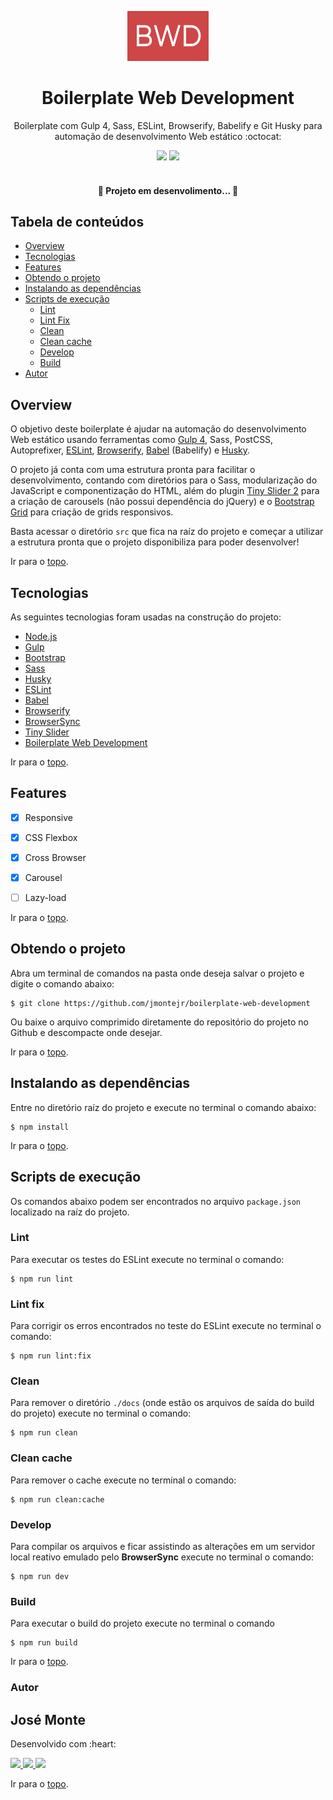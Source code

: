 <p id="logo" align="center">
    <img src="src/assets/images/misc/logo.png" height="80" width="130" alt="José Monte" />
</p>

<h1 align="center">
    Boilerplate Web Development
</h1>

<p align="center">Boilerplate com Gulp 4, Sass, ESLint, Browserify, Babelify e Git Husky para automação de desenvolvimento Web estático  :octocat:</p>

<div align="center">
    <img src="https://img.shields.io/static/v1?label=npm&message=v6.13.7&color=cf4647&style=for-the-badge&logo=npm"/>
    <space></space>
    <img src="https://img.shields.io/static/v1?label=license&message=MIT&color=8bc790&style=for-the-badge&logo=mit"/>
    <space></space>
</div>

<br>

<h4 align="center"> 
	🚧  Projeto em desenvolimento...  🚧
</h4>

## Tabela de conteúdos
<!--ts-->
   * [Overview](#overview)
   * [Tecnologias](#tecnologias)
   * [Features](#features)
   * [Obtendo o projeto](#obtendo-o-projeto)
   * [Instalando as dependências](#instalando-as-dependências)
   * [Scripts de execução](#scripts-de-execução)
     * [Lint](#lint)
     * [Lint Fix](#lint-fix)
     * [Clean](#clean)
     * [Clean cache](#clean-cache)
     * [Develop](#develop)
     * [Build](#build)
   * [Autor](#autor)
   
<!--te-->

## Overview

O objetivo deste boilerplate é ajudar na automação do desenvolvimento Web estático usando ferramentas como [Gulp 4](https://gulpjs.com/), Sass, PostCSS, Autoprefixer, [ESLint](https://eslint.org/), [Browserify](http://browserify.org/), [Babel](https://babeljs.io/) (Babelify) e [Husky](https://github.com/typicode/husky).

O projeto já conta com uma estrutura pronta para facilitar o desenvolvimento, contando com diretórios para o Sass, modularização do JavaScript e componentização do HTML, além do plugin [Tiny Slider 2](http://ganlanyuan.github.io/tiny-slider/) para a criação de carousels (não possui dependência do jQuery) e o [Bootstrap Grid](https://getbootstrap.com/docs/4.1/layout/grid/) para criação de grids responsivos.

Basta acessar o diretório `src` que fica na raíz do projeto e começar a utilizar a estrutura pronta que o projeto disponibiliza para poder desenvolver! 

Ir para o [topo](#logo).
## Tecnologias
As seguintes tecnologias foram usadas na construção do projeto:

- [Node.js](https://nodejs.org/en/)
- [Gulp](https://gulpjs.com/)
- [Bootstrap](https://getbootstrap.com/)
- [Sass](https://sass-lang.com/)
- [Husky](https://typicode.github.io/husky/)
- [ESLint](https://eslint.org/)
- [Babel](https://babeljs.io/)
- [Browserify](http://browserify.org/)
- [BrowserSync](https://www.browsersync.io/)
- [Tiny Slider](https://ganlanyuan.github.io/tiny-slider/)
- [Boilerplate Web Development](https://github.com/jmontejr/boilerplate-web-development)


Ir para o [topo](#logo).
## Features

- [x] Responsive
- [x] CSS Flexbox
- [x] Cross Browser
- [X] Carousel
- [ ] Lazy-load


Ir para o [topo](#logo).
## Obtendo o projeto

Abra um terminal de comandos na pasta onde deseja salvar o projeto e digite o comando abaixo:

```git
$ git clone https://github.com/jmontejr/boilerplate-web-development
```

Ou baixe o arquivo comprimido diretamente do repositório do projeto no Github e descompacte onde desejar.


Ir para o [topo](#logo).

## Instalando as dependências

Entre no diretório raíz do projeto e execute no terminal o comando abaixo:

```console
$ npm install
```

Ir para o [topo](#logo).

## Scripts de execução

Os comandos abaixo podem ser encontrados no arquivo `package.json` localizado na raíz do projeto.

### Lint

Para executar os testes do ESLint execute no terminal o comando:

```console
$ npm run lint
```

### Lint fix

Para corrigir os erros encontrados no teste do ESLint execute no terminal o comando:

```console
$ npm run lint:fix
```

### Clean

Para remover o diretório `./docs` (onde estão os arquivos de saída do build do projeto) execute no terminal o comando:

```console
$ npm run clean
```

### Clean cache
Para remover o cache execute no terminal o comando:

```console
$ npm run clean:cache
```

### Develop

Para compilar os arquivos e ficar assistindo as alterações em um servidor local reativo emulado pelo **BrowserSync** execute no terminal o comando:

```console
$ npm run dev
```

### Build

Para executar o build do projeto execute no terminal o comando

```console
$ npm run build
```

Ir para o [topo](#logo).

### Autor

<h2>José Monte</h2>
<p>Desenvolvido com :heart:</p>
<div>
    <a href="https://jmontejr.github.io">
        <img src="https://img.shields.io/static/v1?label=website&message=jmontejr.github.io&color=9e58f9&style=for-the-badge&logo=google-chrome"/>
    </a>
    <space></space>
    <a href="https://www.linkedin.com/in/jmontejr">
        <img src="https://img.shields.io/static/v1?label=linkedin&message=jmontejr&color=9e58f9&style=for-the-badge&logo=linkedin"/>
    </a>
    <space></space>
    <a href="https://codepen.io/jmontejr">
        <img src="https://img.shields.io/static/v1?label=codepen&message=jmontejr&color=9e58f9&style=for-the-badge&logo=codepen"/>
    </a>
</div>

Ir para o [topo](#logo).
